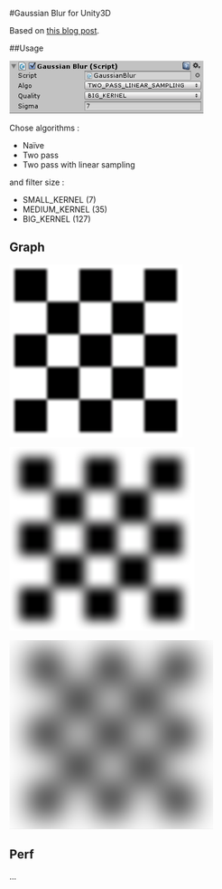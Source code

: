 #Gaussian Blur for Unity3D

Based on [this blog post](https://software.intel.com/en-us/blogs/2014/07/15/an-investigation-of-fast-real-time-gpu-based-image-blur-algorithms).

##Usage

![Gaussian Blur Options](Screen/GaussianBlurOptions.PNG)

Chose algorithms :
* Naïve
* Two pass
* Two pass with linear sampling

and filter size :
* SMALL_KERNEL (7)
* MEDIUM_KERNEL (35)
* BIG_KERNEL (127)

## Graph
![SMALL_KERNEL 3 sigma](Screen/LITTLE_KERNEL_3Sigma.PNG)

![MEDIUM_KERNEL 10 sigma](Screen/MEDIUM_KERNEL_10Sigma.PNG)

![BIG_KERNEL 25 sigma](Screen/BIG_KERNEL_25Sigma.PNG)

## Perf
...